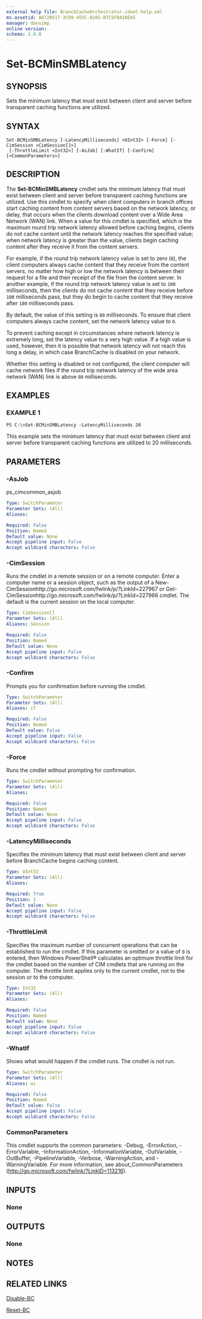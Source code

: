 ```yaml
---
external help file: BranchCacheOrchestrator.cdxml-help.xml
ms.assetid: AA728517-3C09-455C-8285-B7C5F8A1DEA5
manager: dansimp
online version: 
schema: 2.0.0
---
```


# Set-BCMinSMBLatency

## SYNOPSIS
Sets the minimum latency that must exist between client and server before transparent caching functions are utilized.

## SYNTAX

```
Set-BCMinSMBLatency [-LatencyMilliseconds] <UInt32> [-Force] [-CimSession <CimSession[]>]
 [-ThrottleLimit <Int32>] [-AsJob] [-WhatIf] [-Confirm] [<CommonParameters>]
```

## DESCRIPTION
The **Set-BCMinSMBLatency** cmdlet sets the minimum latency that must exist between client and server before transparent caching functions are utilized.
Use this cmdlet to specify when client computers in branch offices start caching content from content servers based on the network latency, or delay, that occurs when the clients download content over a Wide Area Network (WAN) link.
When a value for this cmdlet is specified, which is the maximum round trip network latency allowed before caching begins, clients do not cache content until the network latency reaches the specified value; when network latency is greater than the value, clients begin caching content after they receive it from the content servers.

For example, if the round trip network latency value is set to zero (`0`), the client computers always cache content that they receive from the content servers, no matter how high or low the network latency is between their request for a file and their receipt of the file from the content server.
In another example, if the round trip network latency value is set to `100` milliseconds, then the clients do not cache content that they receive before `100` milliseconds pass, but they do begin to cache content that they receive after `100` milliseconds pass.

By default, the value of this setting is `80` milliseconds.
To ensure that client computers always cache content, set the network latency value to `0`.

To prevent caching except in circumstances where network latency is extremely long, set the latency value to a very high value.
If a high value is used, however, then it is possible that network latency will not reach this long a delay, in which case BranchCache is disabled on your network.

Whether this setting is disabled or not configured, the client computer will cache network files if the round trip network latency of the wide area network (WAN) link is above `80` milliseconds.

## EXAMPLES

### EXAMPLE 1
```
PS C:\>Set-BCMinSMBLatency -LatencyMilliseconds 20
```

This example sets the minimum latency that must exist between client and server before transparent caching functions are utilized to 20 milliseconds.

## PARAMETERS

### -AsJob
ps_cimcommon_asjob

```yaml
Type: SwitchParameter
Parameter Sets: (All)
Aliases: 

Required: False
Position: Named
Default value: None
Accept pipeline input: False
Accept wildcard characters: False
```

### -CimSession
Runs the cmdlet in a remote session or on a remote computer.
Enter a computer name or a session object, such as the output of a New-CimSessionhttp://go.microsoft.com/fwlink/p/?LinkId=227967 or Get-CimSessionhttp://go.microsoft.com/fwlink/p/?LinkId=227966 cmdlet.
The default is the current session on the local computer.

```yaml
Type: CimSession[]
Parameter Sets: (All)
Aliases: Session

Required: False
Position: Named
Default value: None
Accept pipeline input: False
Accept wildcard characters: False
```

### -Confirm
Prompts you for confirmation before running the cmdlet.

```yaml
Type: SwitchParameter
Parameter Sets: (All)
Aliases: cf

Required: False
Position: Named
Default value: False
Accept pipeline input: False
Accept wildcard characters: False
```

### -Force
Runs the cmdlet without prompting for confirmation.

```yaml
Type: SwitchParameter
Parameter Sets: (All)
Aliases: 

Required: False
Position: Named
Default value: None
Accept pipeline input: False
Accept wildcard characters: False
```

### -LatencyMilliseconds
Specifies the minimum latency that must exist between client and server before BranchCache begins caching content.

```yaml
Type: UInt32
Parameter Sets: (All)
Aliases: 

Required: True
Position: 1
Default value: None
Accept pipeline input: False
Accept wildcard characters: False
```

### -ThrottleLimit
Specifies the maximum number of concurrent operations that can be established to run the cmdlet.
If this parameter is omitted or a value of `0` is entered, then Windows PowerShell® calculates an optimum throttle limit for the cmdlet based on the number of CIM cmdlets that are running on the computer.
The throttle limit applies only to the current cmdlet, not to the session or to the computer.

```yaml
Type: Int32
Parameter Sets: (All)
Aliases: 

Required: False
Position: Named
Default value: None
Accept pipeline input: False
Accept wildcard characters: False
```

### -WhatIf
Shows what would happen if the cmdlet runs.
The cmdlet is not run.

```yaml
Type: SwitchParameter
Parameter Sets: (All)
Aliases: wi

Required: False
Position: Named
Default value: False
Accept pipeline input: False
Accept wildcard characters: False
```

### CommonParameters
This cmdlet supports the common parameters: -Debug, -ErrorAction, -ErrorVariable, -InformationAction, -InformationVariable, -OutVariable, -OutBuffer, -PipelineVariable, -Verbose, -WarningAction, and -WarningVariable. For more information, see about_CommonParameters (http://go.microsoft.com/fwlink/?LinkID=113216).

## INPUTS

### None

## OUTPUTS

### None

## NOTES

## RELATED LINKS

[Disable-BC](./Disable-BC.md)

[Reset-BC](./Reset-BC.md)

